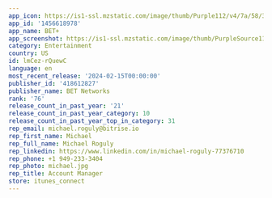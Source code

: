 ```yaml
---
app_icon: https://is1-ssl.mzstatic.com/image/thumb/Purple112/v4/7a/58/3b/7a583b2c-d8bc-bd3d-beb4-a5704812dd81/AppIcon-1x_U007epad-0-0-85-220-0.png/1024x1024bb.png
app_id: '1456618978'
app_name: BET+
app_screenshot: https://is1-ssl.mzstatic.com/image/thumb/PurpleSource116/v4/3a/50/95/3a50955d-6152-14f9-52b1-c38e55478247/e0ff960b-b5df-40c9-a7e5-d88611f53bf3_betplus_screenshot_ios_iphone65_1_1242x2688_112123.jpg/1242x2688bb.png
category: Entertainment
country: US
id: lmCez-rQuewC
language: en
most_recent_release: '2024-02-15T00:00:00'
publisher_id: '418612827'
publisher_name: BET Networks
rank: '76'
release_count_in_past_year: '21'
release_count_in_past_year_category: 10
release_count_in_past_year_top_in_category: 31
rep_email: michael.roguly@bitrise.io
rep_first_name: Michael
rep_full_name: Michael Roguly
rep_linkedin: https://www.linkedin.com/in/michael-roguly-77376710
rep_phone: +1 949-233-3404
rep_photo: michael.jpg
rep_title: Account Manager
store: itunes_connect
---
```

